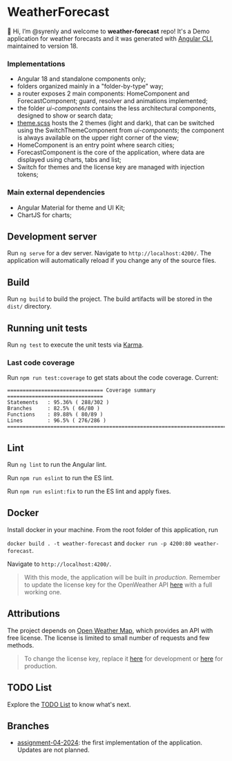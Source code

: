 # WeatherForecast

👋 Hi, I’m @syrenly and welcome to **weather-forecast** repo! It's a Demo application for weather forecasts and it was generated with [Angular CLI](https://github.com/angular/angular-cli), maintained to version 18.

### Implementations

-   Angular 18 and standalone components only;
-   folders organized mainly in a "folder-by-type" way;
-   a router exposes 2 main components: HomeComponent and ForecastComponent; guard, resolver and animations implemented;
-   the folder _ui-components_ contains the less architectural components, designed to show or search data;
-   [theme.scss](./src/theme.scss) hosts the 2 themes (light and dark), that can be switched using the SwitchThemeComponent from _ui-components_; the component is always available on the upper right corner of the view;
-   HomeComponent is an entry point where search cities;
-   ForecastComponent is the core of the application, where data are displayed using charts, tabs and list;
-   Switch for themes and the license key are managed with injection tokens;

### Main external dependencies

-   Angular Material for theme and UI Kit;
-   ChartJS for charts;

## Development server

Run `ng serve` for a dev server. Navigate to `http://localhost:4200/`. The application will automatically reload if you change any of the source files.

## Build

Run `ng build` to build the project. The build artifacts will be stored in the `dist/` directory.

## Running unit tests

Run `ng test` to execute the unit tests via [Karma](https://karma-runner.github.io).

### Last code coverage

Run `npm run test:coverage` to get stats about the code coverage. Current:

```
=============================== Coverage summary ===============================
Statements   : 95.36% ( 288/302 )
Branches     : 82.5% ( 66/80 )
Functions    : 89.88% ( 80/89 )
Lines        : 96.5% ( 276/286 )
================================================================================
```

## Lint

Run `ng lint` to run the Angular lint.

Run `npm run eslint` to run the ES lint.

Run `npm run eslint:fix` to run the ES lint and apply fixes.

## Docker

Install docker in your machine. From the root folder of this application, run

`docker build . -t weather-forecast` and `docker run -p 4200:80 weather-forecast`.

Navigate to `http://localhost:4200/`.

> With this mode, the application will be built in _production_. Remember to update the license key for the OpenWeather API [here](./src//assets/configuration.prod.json) with a full working one.

## Attributions

The project depends on [Open Weather Map](https://openweathermap.org), which provides an API with free license. The license is limited to small number of requests and few methods.

> To change the license key, replace it [here](./src/assets/configuration.json) for development or [here](./src/assets/configuration.prod.json) for production.

## TODO List

Explore the [TODO List](./TODO_LIST.md) to know what's next.

## Branches

-   [assignment-04-2024](https://github.com/syrenly/weather-forecast/tree/assignment-04-2024): the first implementation of the application. Updates are not planned.

